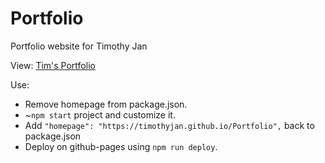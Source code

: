 # Portfolio
Portfolio website for Timothy Jan

View:
<a href="https://timothyjan.github.io/Portfolio/">Tim's Portfolio</a>

Use:
<ul>
  <li>Remove homepage from package.json.</li>
  <li>~<code>npm start</code> project and customize it.</li>
  <li>Add <code>"homepage": "https://timothyjan.github.io/Portfolio",</code> back to package.json</lii>
  <li>Deploy on github-pages using <code>npm run deploy</code>.</li>
</ul>